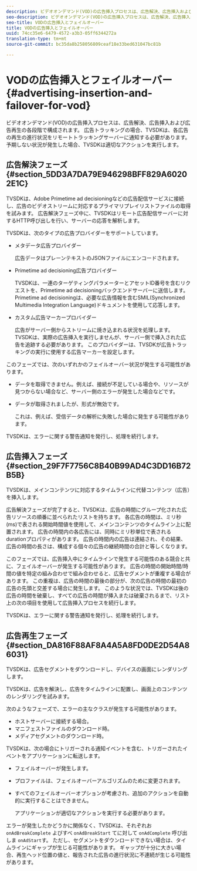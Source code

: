```yaml
---
description: ビデオオンデマンド(VOD)の広告挿入プロセスは、広告解決、広告挿入および広告再生の各段階で構成されます。 広告トラッキングの場合、TVSDKは、各広告の再生の進行状況をリモートトラッキングサーバーに通知する必要があります。 予期しない状況が発生した場合、TVSDKは適切なアクションを実行します。
seo-description: ビデオオンデマンド(VOD)の広告挿入プロセスは、広告解決、広告挿入および広告再生の各段階で構成されます。 広告トラッキングの場合、TVSDKは、各広告の再生の進行状況をリモートトラッキングサーバーに通知する必要があります。 予期しない状況が発生した場合、TVSDKは適切なアクションを実行します。
seo-title: VODの広告挿入とフェイルオーバー
title: VODの広告挿入とフェイルオーバー
uuid: 74cc35e6-6479-4572-a3b3-05ff6344272a
translation-type: tm+mt
source-git-commit: bc35da8b258056809ceaf18e33bed631047bc81b

---
```



# VODの広告挿入とフェイルオーバー {#advertising-insertion-and-failover-for-vod}

ビデオオンデマンド(VOD)の広告挿入プロセスは、広告解決、広告挿入および広告再生の各段階で構成されます。 広告トラッキングの場合、TVSDKは、各広告の再生の進行状況をリモートトラッキングサーバーに通知する必要があります。 予期しない状況が発生した場合、TVSDKは適切なアクションを実行します。

## 広告解決フェーズ {#section_5DD3A7DA79E946298BFF829A60202E1C}

TVSDKは、Adobe Primetime ad decisioningなどの広告配信サービスに接続し、広告のビデオストリームに対応するプライマリプレイリストファイルの取得を試みます。 広告解決フェーズ中に、TVSDKはリモート広告配信サーバーに対するHTTP呼び出しを行い、サーバーの応答を解析します。

TVSDKは、次のタイプの広告プロバイダーをサポートしています。

* メタデータ広告プロバイダー

   広告データはプレーンテキストのJSONファイルにエンコードされます。
* Primetime ad decisioning広告プロバイダー

   TVSDKは、一連のターゲティングパラメーターとアセットID番号を含むリクエストを、Primetime ad decisioningバックエンドサーバーに送信します。 Primetime ad decisioningは、必要な広告情報を含むSMIL(Synchronized Multimedia Integration Language)ドキュメントを使用して応答します。
* カスタム広告マーカープロバイダー

   広告がサーバー側からストリームに焼き込まれる状況を処理します。 TVSDKは、実際の広告挿入を実行しませんが、サーバー側で挿入された広告を追跡する必要があります。 このプロバイダーは、TVSDKが広告トラッキングの実行に使用する広告マーカーを設定します。

このフェーズでは、次のいずれかのフェイルオーバー状況が発生する可能性があります。

* データを取得できません。例えば、接続が不足している場合や、リソースが見つからない場合など、サーバー側のエラーが発生した場合などです。
* データが取得されましたが、形式が無効です。

   これは、例えば、受信データの解析に失敗した場合に発生する可能性があります。

TVSDKは、エラーに関する警告通知を発行し、処理を続行します。

## 広告挿入フェーズ {#section_29F7F7756C8B40B99AD4C3DD16B72B5B}

TVSDKは、メインコンテンツに対応するタイムラインに代替コンテンツ（広告）を挿入します。

広告解決フェーズが完了すると、TVSDKは、広告の時間にグループ化された広告リソースの順番に並べられたリストを持ちます。 各広告の時間は、ミリ秒(ms)で表される開始時間値を使用して、メインコンテンツのタイムライン上に配置されます。 広告の時間内の各広告には、同時にミリ秒単位で表されるdurationプロパティがあります。 広告の時間内の広告は連結され、その結果、広告の時間の長さは、構成する個々の広告の継続時間の合計と等しくなります。

このフェーズでは、広告挿入中にタイムラインで発生する可能性のある競合と共に、フェイルオーバーが発生する可能性があります。 広告の時間の開始時間/時間の値を特定の組み合わせで組み合わせると、広告セグメントが重複する場合があります。 この重複は、広告の時間の最後の部分が、次の広告の時間の最初の広告の先頭と交差する場合に発生します。 このような状況では、TVSDKは後の広告の時間を破棄し、すべての広告の時間が挿入または破棄されるまで、リスト上の次の項目を使用して広告挿入プロセスを続行します。

TVSDKは、エラーに関する警告通知を発行し、処理を続行します。

## 広告再生フェーズ {#section_DA816F88AF8A4A5A8FD0DE2D54A86031}

TVSDKは、広告セグメントをダウンロードし、デバイスの画面にレンダリングします。

TVSDKは、広告を解決し、広告をタイムラインに配置し、画面上のコンテンツのレンダリングを試みます。

次のようなフェーズで、エラーの主なクラスが発生する可能性があります。

* ホストサーバーに接続する場合。
* マニフェストファイルのダウンロード時。
* メディアセグメントのダウンロード時。

TVSDKは、次の場合にトリガーされる通知イベントを含む、トリガーされたイベントをアプリケーションに転送します。

* フェイルオーバーが発生します。
* プロファイルは、フェイルオーバーアルゴリズムのために変更されます。
* すべてのフェイルオーバーオプションが考慮され、追加のアクションを自動的に実行することはできません。

   アプリケーションが適切なアクションを実行する必要があります。

エラーが発生したかどうかに関係なく、TVSDKは、それぞれお `onAdBreakComplete` よびすべ `onAdBreakStart` てに対して `onAdComplete` 呼び出しま `onAdStart`す。 ただし、セグメントをダウンロードできない場合は、タイムラインにギャップが生じる可能性があります。 ギャップが十分に大きい場合、再生ヘッド位置の値と、報告された広告の進行状況に不連続が生じる可能性があります。